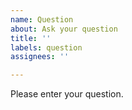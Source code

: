 ```yaml
---
name: Question
about: Ask your question
title: ''
labels: question
assignees: ''

---
```


Please enter your question.
